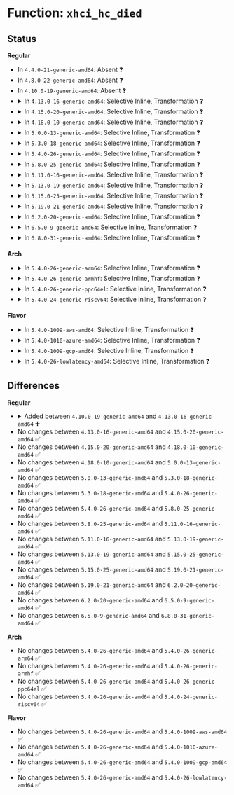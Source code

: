 # Function: <code>xhci_hc_died</code>

## Status
<b>Regular</b>
<ul>
<li>
In <code>4.4.0-21-generic-amd64</code>: Absent ❓
</li>
<li>
In <code>4.8.0-22-generic-amd64</code>: Absent ❓
</li>
<li>
In <code>4.10.0-19-generic-amd64</code>: Absent ❓
</li>
<li>
<details>
<summary>In <code>4.13.0-16-generic-amd64</code>: Selective Inline, Transformation ❓</summary>

```c
void xhci_hc_died(struct xhci_hcd * xhci)
```

```json
{
  "name": "xhci_hc_died",
  "collision_type": "Unique Global",
  "inline_type": "Selective",
  "funcs": [
    {
      "addr": 18446744071586181771,
      "name": "xhci_hc_died",
      "external": true,
      "loc": "drivers/usb/host/xhci-ring.c:907",
      "file": "drivers/usb/host/xhci-ring.c",
      "inline": "not declared, inlined",
      "caller_inline": [
        "drivers/usb/host/xhci-ring.c:xhci_irq",
        "drivers/usb/host/xhci-ring.c:xhci_handle_command_timeout",
        "drivers/usb/host/xhci-ring.c:xhci_stop_endpoint_command_watchdog"
      ],
      "caller_func": [
        "drivers/usb/host/xhci.c:xhci_urb_dequeue",
        "drivers/usb/host/xhci-ring.c:xhci_irq",
        "drivers/usb/host/xhci-ring.c:xhci_handle_command_timeout",
        "drivers/usb/host/xhci-ring.c:xhci_stop_endpoint_command_watchdog",
        "drivers/usb/host/xhci-hub.c:xhci_hub_status_data",
        "drivers/usb/host/xhci-hub.c:xhci_hub_control",
        "drivers/usb/host/xhci-hub.c:xhci_hub_control"
      ]
    }
  ],
  "symbols": [
    {
      "addr": 18446744071586163664,
      "name": "xhci_hc_died.part.58",
      "section": ".text",
      "bind": "STB_LOCAL",
      "size": 504
    },
    {
      "addr": 18446744071586164176,
      "name": "xhci_hc_died",
      "section": ".text",
      "bind": "STB_GLOBAL",
      "size": 27
    }
  ]
}
```
</details>
</li>
<li>
<details>
<summary>In <code>4.15.0-20-generic-amd64</code>: Selective Inline, Transformation ❓</summary>

```c
void xhci_hc_died(struct xhci_hcd * xhci)
```

```json
{
  "name": "xhci_hc_died",
  "collision_type": "Unique Global",
  "inline_type": "Selective",
  "funcs": [
    {
      "addr": 18446744071586627195,
      "name": "xhci_hc_died",
      "external": true,
      "loc": "drivers/usb/host/xhci-ring.c:896",
      "file": "drivers/usb/host/xhci-ring.c",
      "inline": "not declared, inlined",
      "caller_inline": [
        "drivers/usb/host/xhci-ring.c:xhci_irq",
        "drivers/usb/host/xhci-ring.c:xhci_handle_command_timeout",
        "drivers/usb/host/xhci-ring.c:xhci_stop_endpoint_command_watchdog"
      ],
      "caller_func": [
        "drivers/usb/host/xhci.c:xhci_urb_dequeue",
        "drivers/usb/host/xhci-ring.c:xhci_irq",
        "drivers/usb/host/xhci-ring.c:xhci_handle_command_timeout",
        "drivers/usb/host/xhci-ring.c:xhci_stop_endpoint_command_watchdog",
        "drivers/usb/host/xhci-hub.c:xhci_hub_status_data",
        "drivers/usb/host/xhci-hub.c:xhci_hub_control",
        "drivers/usb/host/xhci-hub.c:xhci_hub_control"
      ]
    }
  ],
  "symbols": [
    {
      "addr": 18446744071586608912,
      "name": "xhci_hc_died.part.53",
      "section": ".text",
      "bind": "STB_LOCAL",
      "size": 504
    },
    {
      "addr": 18446744071586609424,
      "name": "xhci_hc_died",
      "section": ".text",
      "bind": "STB_GLOBAL",
      "size": 27
    }
  ]
}
```
</details>
</li>
<li>
<details>
<summary>In <code>4.18.0-10-generic-amd64</code>: Selective Inline, Transformation ❓</summary>

```c
void xhci_hc_died(struct xhci_hcd * xhci)
```

```json
{
  "name": "xhci_hc_died",
  "collision_type": "Unique Global",
  "inline_type": "Selective",
  "funcs": [
    {
      "addr": 18446744071586894788,
      "name": "xhci_hc_died",
      "external": true,
      "loc": "drivers/usb/host/xhci-ring.c:896",
      "file": "drivers/usb/host/xhci-ring.c",
      "inline": "not declared, inlined",
      "caller_inline": [
        "drivers/usb/host/xhci-ring.c:xhci_irq",
        "drivers/usb/host/xhci-ring.c:xhci_handle_command_timeout",
        "drivers/usb/host/xhci-ring.c:xhci_stop_endpoint_command_watchdog"
      ],
      "caller_func": [
        "drivers/usb/host/xhci.c:xhci_urb_dequeue",
        "drivers/usb/host/xhci-ring.c:xhci_irq",
        "drivers/usb/host/xhci-ring.c:xhci_handle_command_timeout",
        "drivers/usb/host/xhci-ring.c:xhci_stop_endpoint_command_watchdog",
        "drivers/usb/host/xhci-hub.c:xhci_hub_status_data",
        "drivers/usb/host/xhci-hub.c:xhci_hub_control",
        "drivers/usb/host/xhci-hub.c:xhci_hub_control"
      ]
    }
  ],
  "symbols": [
    {
      "addr": 18446744071586875872,
      "name": "xhci_hc_died.part.53",
      "section": ".text",
      "bind": "STB_LOCAL",
      "size": 508
    },
    {
      "addr": 18446744071586876384,
      "name": "xhci_hc_died",
      "section": ".text",
      "bind": "STB_GLOBAL",
      "size": 26
    }
  ]
}
```
</details>
</li>
<li>
<details>
<summary>In <code>5.0.0-13-generic-amd64</code>: Selective Inline, Transformation ❓</summary>

```c
void xhci_hc_died(struct xhci_hcd * xhci)
```

```json
{
  "name": "xhci_hc_died",
  "collision_type": "Unique Global",
  "inline_type": "Selective",
  "funcs": [
    {
      "addr": 18446744071587051157,
      "name": "xhci_hc_died",
      "external": true,
      "loc": "drivers/usb/host/xhci-ring.c:896",
      "file": "drivers/usb/host/xhci-ring.c",
      "inline": "not declared, inlined",
      "caller_inline": [
        "drivers/usb/host/xhci-ring.c:xhci_irq",
        "drivers/usb/host/xhci-ring.c:xhci_handle_command_timeout",
        "drivers/usb/host/xhci-ring.c:xhci_stop_endpoint_command_watchdog"
      ],
      "caller_func": [
        "drivers/usb/host/xhci.c:xhci_urb_dequeue",
        "drivers/usb/host/xhci-ring.c:xhci_irq",
        "drivers/usb/host/xhci-ring.c:xhci_handle_command_timeout",
        "drivers/usb/host/xhci-ring.c:xhci_stop_endpoint_command_watchdog",
        "drivers/usb/host/xhci-hub.c:xhci_hub_status_data",
        "drivers/usb/host/xhci-hub.c:xhci_hub_control",
        "drivers/usb/host/xhci-hub.c:xhci_hub_control"
      ]
    }
  ],
  "symbols": [
    {
      "addr": 18446744071587031376,
      "name": "xhci_hc_died.part.55",
      "section": ".text",
      "bind": "STB_LOCAL",
      "size": 508
    },
    {
      "addr": 18446744071587031888,
      "name": "xhci_hc_died",
      "section": ".text",
      "bind": "STB_GLOBAL",
      "size": 26
    }
  ]
}
```
</details>
</li>
<li>
<details>
<summary>In <code>5.3.0-18-generic-amd64</code>: Selective Inline, Transformation ❓</summary>

```c
void xhci_hc_died(struct xhci_hcd * xhci)
```

```json
{
  "name": "xhci_hc_died",
  "collision_type": "Unique Global",
  "inline_type": "Selective",
  "funcs": [
    {
      "addr": 18446744071587310620,
      "name": "xhci_hc_died",
      "external": true,
      "loc": "drivers/usb/host/xhci-ring.c:907",
      "file": "drivers/usb/host/xhci-ring.c",
      "inline": "not declared, inlined",
      "caller_inline": [
        "drivers/usb/host/xhci-ring.c:xhci_irq",
        "drivers/usb/host/xhci-ring.c:xhci_handle_command_timeout",
        "drivers/usb/host/xhci-ring.c:xhci_handle_command_timeout",
        "drivers/usb/host/xhci-ring.c:xhci_stop_endpoint_command_watchdog"
      ],
      "caller_func": [
        "drivers/usb/host/xhci.c:xhci_urb_dequeue",
        "drivers/usb/host/xhci-ring.c:xhci_irq",
        "drivers/usb/host/xhci-ring.c:xhci_handle_command_timeout",
        "drivers/usb/host/xhci-ring.c:xhci_handle_command_timeout",
        "drivers/usb/host/xhci-ring.c:xhci_stop_endpoint_command_watchdog",
        "drivers/usb/host/xhci-hub.c:xhci_hub_status_data",
        "drivers/usb/host/xhci-hub.c:xhci_hub_control"
      ]
    }
  ],
  "symbols": [
    {
      "addr": 18446744071587312113,
      "name": "xhci_hc_died.part.0",
      "section": ".text",
      "bind": "STB_LOCAL",
      "size": 494
    },
    {
      "addr": 18446744071587312607,
      "name": "xhci_hc_died.cold",
      "section": ".text",
      "bind": "STB_LOCAL",
      "size": 10
    },
    {
      "addr": 18446744071587295168,
      "name": "xhci_hc_died",
      "section": ".text",
      "bind": "STB_GLOBAL",
      "size": 24
    }
  ]
}
```
</details>
</li>
<li>
<details>
<summary>In <code>5.4.0-26-generic-amd64</code>: Selective Inline, Transformation ❓</summary>

```c
void xhci_hc_died(struct xhci_hcd * xhci)
```

```json
{
  "name": "xhci_hc_died",
  "collision_type": "Unique Global",
  "inline_type": "Selective",
  "funcs": [
    {
      "addr": 18446744071587511848,
      "name": "xhci_hc_died",
      "external": true,
      "loc": "drivers/usb/host/xhci-ring.c:907",
      "file": "drivers/usb/host/xhci-ring.c",
      "inline": "not declared, inlined",
      "caller_inline": [
        "drivers/usb/host/xhci-ring.c:xhci_irq",
        "drivers/usb/host/xhci-ring.c:xhci_handle_command_timeout",
        "drivers/usb/host/xhci-ring.c:xhci_handle_command_timeout",
        "drivers/usb/host/xhci-ring.c:xhci_stop_endpoint_command_watchdog"
      ],
      "caller_func": [
        "drivers/usb/host/xhci.c:xhci_urb_dequeue",
        "drivers/usb/host/xhci-ring.c:xhci_irq",
        "drivers/usb/host/xhci-ring.c:xhci_handle_command_timeout",
        "drivers/usb/host/xhci-ring.c:xhci_handle_command_timeout",
        "drivers/usb/host/xhci-ring.c:xhci_stop_endpoint_command_watchdog",
        "drivers/usb/host/xhci-hub.c:xhci_hub_status_data",
        "drivers/usb/host/xhci-hub.c:xhci_hub_control"
      ]
    }
  ],
  "symbols": [
    {
      "addr": 18446744071587513371,
      "name": "xhci_hc_died.part.0",
      "section": ".text",
      "bind": "STB_LOCAL",
      "size": 494
    },
    {
      "addr": 18446744071587513865,
      "name": "xhci_hc_died.cold",
      "section": ".text",
      "bind": "STB_LOCAL",
      "size": 10
    },
    {
      "addr": 18446744071587496144,
      "name": "xhci_hc_died",
      "section": ".text",
      "bind": "STB_GLOBAL",
      "size": 24
    }
  ]
}
```
</details>
</li>
<li>
<details>
<summary>In <code>5.8.0-25-generic-amd64</code>: Selective Inline, Transformation ❓</summary>

```c
void xhci_hc_died(struct xhci_hcd * xhci)
```

```json
{
  "name": "xhci_hc_died",
  "collision_type": "Unique Global",
  "inline_type": "Selective",
  "funcs": [
    {
      "addr": 18446744071588374858,
      "name": "xhci_hc_died",
      "external": true,
      "loc": "drivers/usb/host/xhci-ring.c:929",
      "file": "drivers/usb/host/xhci-ring.c",
      "inline": "not declared, inlined",
      "caller_inline": [
        "drivers/usb/host/xhci-ring.c:xhci_irq",
        "drivers/usb/host/xhci-ring.c:xhci_handle_command_timeout"
      ],
      "caller_func": [
        "drivers/usb/host/xhci.c:xhci_urb_dequeue",
        "drivers/usb/host/xhci-ring.c:xhci_irq",
        "drivers/usb/host/xhci-ring.c:xhci_handle_command_timeout",
        "drivers/usb/host/xhci-ring.c:xhci_stop_endpoint_command_watchdog",
        "drivers/usb/host/xhci-hub.c:xhci_hub_status_data",
        "drivers/usb/host/xhci-hub.c:xhci_hub_control"
      ]
    }
  ],
  "symbols": [
    {
      "addr": 18446744071588376909,
      "name": "xhci_hc_died.part.0",
      "section": ".text",
      "bind": "STB_LOCAL",
      "size": 133
    },
    {
      "addr": 18446744071588377042,
      "name": "xhci_hc_died.cold",
      "section": ".text",
      "bind": "STB_LOCAL",
      "size": 10
    },
    {
      "addr": 18446744071588363712,
      "name": "xhci_hc_died",
      "section": ".text",
      "bind": "STB_GLOBAL",
      "size": 24
    }
  ]
}
```
</details>
</li>
<li>
<details>
<summary>In <code>5.11.0-16-generic-amd64</code>: Selective Inline, Transformation ❓</summary>

```c
void xhci_hc_died(struct xhci_hcd * xhci)
```

```json
{
  "name": "xhci_hc_died",
  "collision_type": "Unique Global",
  "inline_type": "Selective",
  "funcs": [
    {
      "addr": 18446744071588404954,
      "name": "xhci_hc_died",
      "external": true,
      "loc": "drivers/usb/host/xhci-ring.c:934",
      "file": "drivers/usb/host/xhci-ring.c",
      "inline": "not declared, inlined",
      "caller_inline": [
        "drivers/usb/host/xhci-ring.c:xhci_irq",
        "drivers/usb/host/xhci-ring.c:xhci_handle_command_timeout"
      ],
      "caller_func": [
        "drivers/usb/host/xhci.c:xhci_urb_dequeue",
        "drivers/usb/host/xhci-ring.c:xhci_irq",
        "drivers/usb/host/xhci-ring.c:xhci_handle_command_timeout",
        "drivers/usb/host/xhci-ring.c:xhci_stop_endpoint_command_watchdog",
        "drivers/usb/host/xhci-hub.c:xhci_hub_status_data",
        "drivers/usb/host/xhci-hub.c:xhci_hub_control"
      ]
    }
  ],
  "symbols": [
    {
      "addr": 18446744071591567477,
      "name": "xhci_hc_died.part.0",
      "section": ".text",
      "bind": "STB_LOCAL",
      "size": 133
    },
    {
      "addr": 18446744071591567610,
      "name": "xhci_hc_died.cold",
      "section": ".text",
      "bind": "STB_LOCAL",
      "size": 10
    },
    {
      "addr": 18446744071588393952,
      "name": "xhci_hc_died",
      "section": ".text",
      "bind": "STB_GLOBAL",
      "size": 24
    }
  ]
}
```
</details>
</li>
<li>
<details>
<summary>In <code>5.13.0-19-generic-amd64</code>: Selective Inline, Transformation ❓</summary>

```c
void xhci_hc_died(struct xhci_hcd * xhci)
```

```json
{
  "name": "xhci_hc_died",
  "collision_type": "Unique Global",
  "inline_type": "Selective",
  "funcs": [
    {
      "addr": 18446744071588284469,
      "name": "xhci_hc_died",
      "external": true,
      "loc": "drivers/usb/host/xhci-ring.c:1167",
      "file": "drivers/usb/host/xhci-ring.c",
      "inline": "not declared, inlined",
      "caller_inline": [
        "drivers/usb/host/xhci-ring.c:xhci_irq",
        "drivers/usb/host/xhci-ring.c:xhci_handle_command_timeout"
      ],
      "caller_func": [
        "drivers/usb/host/xhci.c:xhci_urb_dequeue",
        "drivers/usb/host/xhci-ring.c:xhci_irq",
        "drivers/usb/host/xhci-ring.c:xhci_handle_command_timeout",
        "drivers/usb/host/xhci-ring.c:xhci_stop_endpoint_command_watchdog",
        "drivers/usb/host/xhci-hub.c:xhci_hub_status_data",
        "drivers/usb/host/xhci-hub.c:xhci_hub_control"
      ]
    }
  ],
  "symbols": [
    {
      "addr": 18446744071591510318,
      "name": "xhci_hc_died.part.0",
      "section": ".text",
      "bind": "STB_LOCAL",
      "size": 488
    },
    {
      "addr": 18446744071591510806,
      "name": "xhci_hc_died.cold",
      "section": ".text",
      "bind": "STB_LOCAL",
      "size": 11
    },
    {
      "addr": 18446744071588276640,
      "name": "xhci_hc_died",
      "section": ".text",
      "bind": "STB_GLOBAL",
      "size": 19
    }
  ]
}
```
</details>
</li>
<li>
<details>
<summary>In <code>5.15.0-25-generic-amd64</code>: Selective Inline, Transformation ❓</summary>

```c
void xhci_hc_died(struct xhci_hcd * xhci)
```

```json
{
  "name": "xhci_hc_died",
  "collision_type": "Unique Global",
  "inline_type": "Selective",
  "funcs": [
    {
      "addr": 18446744071588937690,
      "name": "xhci_hc_died",
      "external": true,
      "loc": "drivers/usb/host/xhci-ring.c:1226",
      "file": "drivers/usb/host/xhci-ring.c",
      "inline": "not declared, inlined",
      "caller_inline": [
        "drivers/usb/host/xhci-ring.c:xhci_irq",
        "drivers/usb/host/xhci-ring.c:xhci_handle_command_timeout"
      ],
      "caller_func": [
        "drivers/usb/host/xhci.c:xhci_urb_dequeue",
        "drivers/usb/host/xhci-ring.c:xhci_irq",
        "drivers/usb/host/xhci-ring.c:xhci_handle_command_timeout",
        "drivers/usb/host/xhci-ring.c:xhci_stop_endpoint_command_watchdog",
        "drivers/usb/host/xhci-hub.c:xhci_hub_status_data",
        "drivers/usb/host/xhci-hub.c:xhci_hub_control"
      ]
    }
  ],
  "symbols": [
    {
      "addr": 18446744071592611887,
      "name": "xhci_hc_died.part.0",
      "section": ".text",
      "bind": "STB_LOCAL",
      "size": 560
    },
    {
      "addr": 18446744071592612447,
      "name": "xhci_hc_died.cold",
      "section": ".text",
      "bind": "STB_LOCAL",
      "size": 11
    },
    {
      "addr": 18446744071588928208,
      "name": "xhci_hc_died",
      "section": ".text",
      "bind": "STB_GLOBAL",
      "size": 19
    }
  ]
}
```
</details>
</li>
<li>
<details>
<summary>In <code>5.19.0-21-generic-amd64</code>: Selective Inline, Transformation ❓</summary>

```c
void xhci_hc_died(struct xhci_hcd * xhci)
```

```json
{
  "name": "xhci_hc_died",
  "collision_type": "Unique Global",
  "inline_type": "Selective",
  "funcs": [
    {
      "addr": 18446744071590368927,
      "name": "xhci_hc_died",
      "external": true,
      "loc": "drivers/usb/host/xhci-ring.c:1218",
      "file": "drivers/usb/host/xhci-ring.c",
      "inline": "not declared, inlined",
      "caller_inline": [
        "drivers/usb/host/xhci-ring.c:xhci_irq",
        "drivers/usb/host/xhci-ring.c:xhci_handle_command_timeout"
      ],
      "caller_func": [
        "drivers/usb/host/xhci.c:xhci_urb_dequeue",
        "drivers/usb/host/xhci-ring.c:xhci_irq",
        "drivers/usb/host/xhci-ring.c:xhci_handle_command_timeout",
        "drivers/usb/host/xhci-ring.c:xhci_handle_command_timeout",
        "drivers/usb/host/xhci-hub.c:xhci_hub_status_data",
        "drivers/usb/host/xhci-hub.c:xhci_hub_control"
      ]
    }
  ],
  "symbols": [
    {
      "addr": 18446744071594494879,
      "name": "xhci_hc_died.part.0",
      "section": ".text",
      "bind": "STB_LOCAL",
      "size": 584
    },
    {
      "addr": 18446744071594495463,
      "name": "xhci_hc_died.cold",
      "section": ".text",
      "bind": "STB_LOCAL",
      "size": 17
    },
    {
      "addr": 18446744071590358688,
      "name": "xhci_hc_died",
      "section": ".text",
      "bind": "STB_GLOBAL",
      "size": 25
    }
  ]
}
```
</details>
</li>
<li>
<details>
<summary>In <code>6.2.0-20-generic-amd64</code>: Selective Inline, Transformation ❓</summary>

```c
void xhci_hc_died(struct xhci_hcd * xhci)
```

```json
{
  "name": "xhci_hc_died",
  "collision_type": "Unique Global",
  "inline_type": "Selective",
  "funcs": [
    {
      "addr": 18446744071592002391,
      "name": "xhci_hc_died",
      "external": true,
      "loc": "drivers/usb/host/xhci-ring.c:1220",
      "file": "drivers/usb/host/xhci-ring.c",
      "inline": "not declared, inlined",
      "caller_inline": [
        "drivers/usb/host/xhci-ring.c:xhci_irq",
        "drivers/usb/host/xhci-ring.c:xhci_handle_command_timeout",
        "drivers/usb/host/xhci-ring.c:xhci_handle_command_timeout"
      ],
      "caller_func": [
        "drivers/usb/host/xhci.c:xhci_urb_dequeue",
        "drivers/usb/host/xhci-ring.c:xhci_irq",
        "drivers/usb/host/xhci-ring.c:xhci_handle_command_timeout",
        "drivers/usb/host/xhci-hub.c:xhci_hub_status_data",
        "drivers/usb/host/xhci-hub.c:xhci_hub_control"
      ]
    }
  ],
  "symbols": [
    {
      "addr": 18446744071591990128,
      "name": "xhci_hc_died.part.0",
      "section": ".text",
      "bind": "STB_LOCAL",
      "size": 526
    },
    {
      "addr": 18446744071591990672,
      "name": "xhci_hc_died",
      "section": ".text",
      "bind": "STB_GLOBAL",
      "size": 38
    }
  ]
}
```
</details>
</li>
<li>
<details>
<summary>In <code>6.5.0-9-generic-amd64</code>: Selective Inline, Transformation ❓</summary>

```c
void xhci_hc_died(struct xhci_hcd * xhci)
```

```json
{
  "name": "xhci_hc_died",
  "collision_type": "Unique Global",
  "inline_type": "Selective",
  "funcs": [
    {
      "addr": 18446744071592423141,
      "name": "xhci_hc_died",
      "external": true,
      "loc": "drivers/usb/host/xhci-ring.c:1251",
      "file": "drivers/usb/host/xhci-ring.c",
      "inline": "not declared, inlined",
      "caller_inline": [
        "drivers/usb/host/xhci-ring.c:xhci_irq",
        "drivers/usb/host/xhci-ring.c:xhci_handle_command_timeout",
        "drivers/usb/host/xhci-ring.c:xhci_handle_command_timeout"
      ],
      "caller_func": [
        "drivers/usb/host/xhci.c:xhci_urb_dequeue",
        "drivers/usb/host/xhci-ring.c:xhci_irq",
        "drivers/usb/host/xhci-ring.c:xhci_handle_command_timeout",
        "drivers/usb/host/xhci-hub.c:xhci_hub_status_data",
        "drivers/usb/host/xhci-hub.c:xhci_hub_control"
      ]
    }
  ],
  "symbols": [
    {
      "addr": 18446744071592412528,
      "name": "xhci_hc_died.part.0",
      "section": ".text",
      "bind": "STB_LOCAL",
      "size": 526
    },
    {
      "addr": 18446744071592413072,
      "name": "xhci_hc_died",
      "section": ".text",
      "bind": "STB_GLOBAL",
      "size": 38
    }
  ]
}
```
</details>
</li>
<li>
<details>
<summary>In <code>6.8.0-31-generic-amd64</code>: Selective Inline, Transformation ❓</summary>

```c
void xhci_hc_died(struct xhci_hcd * xhci)
```

```json
{
  "name": "xhci_hc_died",
  "collision_type": "Unique Global",
  "inline_type": "Selective",
  "funcs": [
    {
      "addr": 18446744071593166895,
      "name": "xhci_hc_died",
      "external": true,
      "loc": "drivers/usb/host/xhci-ring.c:1259",
      "file": "drivers/usb/host/xhci-ring.c",
      "inline": "not declared, inlined",
      "caller_inline": [
        "drivers/usb/host/xhci-ring.c:xhci_irq",
        "drivers/usb/host/xhci-ring.c:xhci_handle_command_timeout",
        "drivers/usb/host/xhci-ring.c:xhci_handle_command_timeout"
      ],
      "caller_func": [
        "drivers/usb/host/xhci.c:xhci_urb_dequeue",
        "drivers/usb/host/xhci-ring.c:xhci_irq",
        "drivers/usb/host/xhci-ring.c:xhci_handle_command_timeout",
        "drivers/usb/host/xhci-hub.c:xhci_hub_status_data",
        "drivers/usb/host/xhci-hub.c:xhci_hub_control"
      ]
    }
  ],
  "symbols": [
    {
      "addr": 18446744071593155984,
      "name": "xhci_hc_died.part.0",
      "section": ".text",
      "bind": "STB_LOCAL",
      "size": 526
    },
    {
      "addr": 18446744071593156528,
      "name": "xhci_hc_died",
      "section": ".text",
      "bind": "STB_GLOBAL",
      "size": 38
    }
  ]
}
```
</details>
</li>
</ul>
<b>Arch</b>
<ul>
<li>
<details>
<summary>In <code>5.4.0-26-generic-arm64</code>: Selective Inline, Transformation ❓</summary>

```c
void xhci_hc_died(struct xhci_hcd * xhci)
```

```json
{
  "name": "xhci_hc_died",
  "collision_type": "Unique Global",
  "inline_type": "Selective",
  "funcs": [
    {
      "addr": 18446603336500653924,
      "name": "xhci_hc_died",
      "external": true,
      "loc": "drivers/usb/host/xhci-ring.c:907",
      "file": "drivers/usb/host/xhci-ring.c",
      "inline": "not declared, inlined",
      "caller_inline": [
        "drivers/usb/host/xhci-ring.c:xhci_irq",
        "drivers/usb/host/xhci-ring.c:xhci_handle_command_timeout",
        "drivers/usb/host/xhci-ring.c:xhci_stop_endpoint_command_watchdog"
      ],
      "caller_func": [
        "drivers/usb/host/xhci.c:xhci_urb_dequeue",
        "drivers/usb/host/xhci-ring.c:xhci_irq",
        "drivers/usb/host/xhci-ring.c:xhci_handle_command_timeout",
        "drivers/usb/host/xhci-ring.c:xhci_stop_endpoint_command_watchdog",
        "drivers/usb/host/xhci-hub.c:xhci_hub_status_data",
        "drivers/usb/host/xhci-hub.c:xhci_hub_control"
      ]
    }
  ],
  "symbols": [
    {
      "addr": 18446603336500655048,
      "name": "xhci_hc_died.part.0",
      "section": ".text",
      "bind": "STB_LOCAL",
      "size": 512
    },
    {
      "addr": 18446603336500636616,
      "name": "xhci_hc_died",
      "section": ".text",
      "bind": "STB_GLOBAL",
      "size": 56
    }
  ]
}
```
</details>
</li>
<li>
<details>
<summary>In <code>5.4.0-26-generic-armhf</code>: Selective Inline, Transformation ❓</summary>

```c
void xhci_hc_died(struct xhci_hcd * xhci)
```

```json
{
  "name": "xhci_hc_died",
  "collision_type": "Unique Global",
  "inline_type": "Selective",
  "funcs": [
    {
      "addr": 3233114124,
      "name": "xhci_hc_died",
      "external": true,
      "loc": "drivers/usb/host/xhci-ring.c:907",
      "file": "drivers/usb/host/xhci-ring.c",
      "inline": "not declared, inlined",
      "caller_inline": [
        "drivers/usb/host/xhci-ring.c:xhci_irq",
        "drivers/usb/host/xhci-ring.c:xhci_handle_command_timeout",
        "drivers/usb/host/xhci-ring.c:xhci_stop_endpoint_command_watchdog"
      ],
      "caller_func": [
        "drivers/usb/host/xhci.c:xhci_urb_dequeue",
        "drivers/usb/host/xhci-ring.c:xhci_irq",
        "drivers/usb/host/xhci-ring.c:xhci_handle_command_timeout",
        "drivers/usb/host/xhci-ring.c:xhci_stop_endpoint_command_watchdog",
        "drivers/usb/host/xhci-hub.c:xhci_hub_status_data",
        "drivers/usb/host/xhci-hub.c:xhci_hub_control"
      ]
    }
  ],
  "symbols": [
    {
      "addr": 3233114912,
      "name": "xhci_hc_died.part.0",
      "section": ".text",
      "bind": "STB_LOCAL",
      "size": 536
    },
    {
      "addr": 3233095780,
      "name": "xhci_hc_died",
      "section": ".text",
      "bind": "STB_GLOBAL",
      "size": 40
    }
  ]
}
```
</details>
</li>
<li>
<details>
<summary>In <code>5.4.0-26-generic-ppc64el</code>: Selective Inline, Transformation ❓</summary>

```c
void xhci_hc_died(struct xhci_hcd * xhci)
```

```json
{
  "name": "xhci_hc_died",
  "collision_type": "Unique Global",
  "inline_type": "Selective",
  "funcs": [
    {
      "addr": 13835058055294077172,
      "name": "xhci_hc_died",
      "external": true,
      "loc": "drivers/usb/host/xhci-ring.c:907",
      "file": "drivers/usb/host/xhci-ring.c",
      "inline": "not declared, inlined",
      "caller_inline": [
        "drivers/usb/host/xhci-ring.c:xhci_irq",
        "drivers/usb/host/xhci-ring.c:xhci_handle_command_timeout",
        "drivers/usb/host/xhci-ring.c:xhci_stop_endpoint_command_watchdog"
      ],
      "caller_func": [
        "drivers/usb/host/xhci.c:xhci_urb_dequeue",
        "drivers/usb/host/xhci-ring.c:xhci_irq",
        "drivers/usb/host/xhci-ring.c:xhci_handle_command_timeout",
        "drivers/usb/host/xhci-ring.c:xhci_stop_endpoint_command_watchdog",
        "drivers/usb/host/xhci-hub.c:xhci_hub_status_data",
        "drivers/usb/host/xhci-hub.c:xhci_hub_control",
        "drivers/usb/host/xhci-hub.c:xhci_hub_control"
      ]
    }
  ],
  "symbols": [
    {
      "addr": 13835058055294078384,
      "name": "xhci_hc_died.part.0",
      "section": ".text",
      "bind": "STB_LOCAL",
      "size": 620
    },
    {
      "addr": 13835058055294055840,
      "name": "xhci_hc_died",
      "section": ".text",
      "bind": "STB_GLOBAL",
      "size": 32
    }
  ]
}
```
</details>
</li>
<li>
<details>
<summary>In <code>5.4.0-24-generic-riscv64</code>: Selective Inline, Transformation ❓</summary>

```c
void xhci_hc_died(struct xhci_hcd * xhci)
```

```json
{
  "name": "xhci_hc_died",
  "collision_type": "Unique Global",
  "inline_type": "Selective",
  "funcs": [
    {
      "addr": 18446743936277517150,
      "name": "xhci_hc_died",
      "external": true,
      "loc": "drivers/usb/host/xhci-ring.c:907",
      "file": "drivers/usb/host/xhci-ring.c",
      "inline": "not declared, inlined",
      "caller_inline": [
        "drivers/usb/host/xhci-ring.c:xhci_irq",
        "drivers/usb/host/xhci-ring.c:xhci_handle_command_timeout",
        "drivers/usb/host/xhci-ring.c:xhci_handle_command_timeout",
        "drivers/usb/host/xhci-ring.c:xhci_stop_endpoint_command_watchdog"
      ],
      "caller_func": [
        "drivers/usb/host/xhci.c:xhci_urb_dequeue",
        "drivers/usb/host/xhci-ring.c:xhci_irq",
        "drivers/usb/host/xhci-ring.c:xhci_handle_command_timeout",
        "drivers/usb/host/xhci-ring.c:xhci_stop_endpoint_command_watchdog",
        "drivers/usb/host/xhci-hub.c:xhci_hub_status_data",
        "drivers/usb/host/xhci-hub.c:xhci_hub_control"
      ]
    }
  ],
  "symbols": [
    {
      "addr": 18446743936277517914,
      "name": "xhci_hc_died.part.0",
      "section": ".text",
      "bind": "STB_LOCAL",
      "size": 440
    },
    {
      "addr": 18446743936277502160,
      "name": "xhci_hc_died",
      "section": ".text",
      "bind": "STB_GLOBAL",
      "size": 56
    }
  ]
}
```
</details>
</li>
</ul>
<b>Flavor</b>
<ul>
<li>
<details>
<summary>In <code>5.4.0-1009-aws-amd64</code>: Selective Inline, Transformation ❓</summary>

```c
void xhci_hc_died(struct xhci_hcd * xhci)
```

```json
{
  "name": "xhci_hc_died",
  "collision_type": "Unique Global",
  "inline_type": "Selective",
  "funcs": [
    {
      "addr": 18446744071587217880,
      "name": "xhci_hc_died",
      "external": true,
      "loc": "drivers/usb/host/xhci-ring.c:907",
      "file": "drivers/usb/host/xhci-ring.c",
      "inline": "not declared, inlined",
      "caller_inline": [
        "drivers/usb/host/xhci-ring.c:xhci_irq",
        "drivers/usb/host/xhci-ring.c:xhci_handle_command_timeout",
        "drivers/usb/host/xhci-ring.c:xhci_handle_command_timeout",
        "drivers/usb/host/xhci-ring.c:xhci_stop_endpoint_command_watchdog"
      ],
      "caller_func": [
        "drivers/usb/host/xhci.c:xhci_urb_dequeue",
        "drivers/usb/host/xhci-ring.c:xhci_irq",
        "drivers/usb/host/xhci-ring.c:xhci_handle_command_timeout",
        "drivers/usb/host/xhci-ring.c:xhci_handle_command_timeout",
        "drivers/usb/host/xhci-ring.c:xhci_stop_endpoint_command_watchdog",
        "drivers/usb/host/xhci-hub.c:xhci_hub_status_data",
        "drivers/usb/host/xhci-hub.c:xhci_hub_control"
      ]
    }
  ],
  "symbols": [
    {
      "addr": 18446744071587219403,
      "name": "xhci_hc_died.part.0",
      "section": ".text",
      "bind": "STB_LOCAL",
      "size": 494
    },
    {
      "addr": 18446744071587219897,
      "name": "xhci_hc_died.cold",
      "section": ".text",
      "bind": "STB_LOCAL",
      "size": 10
    },
    {
      "addr": 18446744071587202176,
      "name": "xhci_hc_died",
      "section": ".text",
      "bind": "STB_GLOBAL",
      "size": 24
    }
  ]
}
```
</details>
</li>
<li>
<details>
<summary>In <code>5.4.0-1010-azure-amd64</code>: Selective Inline, Transformation ❓</summary>

```c
void xhci_hc_died(struct xhci_hcd * xhci)
```

```json
{
  "name": "xhci_hc_died",
  "collision_type": "Unique Global",
  "inline_type": "Selective",
  "funcs": [
    {
      "addr": 18446744071586976632,
      "name": "xhci_hc_died",
      "external": true,
      "loc": "drivers/usb/host/xhci-ring.c:907",
      "file": "drivers/usb/host/xhci-ring.c",
      "inline": "not declared, inlined",
      "caller_inline": [
        "drivers/usb/host/xhci-ring.c:xhci_irq",
        "drivers/usb/host/xhci-ring.c:xhci_handle_command_timeout",
        "drivers/usb/host/xhci-ring.c:xhci_handle_command_timeout",
        "drivers/usb/host/xhci-ring.c:xhci_stop_endpoint_command_watchdog"
      ],
      "caller_func": [
        "drivers/usb/host/xhci.c:xhci_urb_dequeue",
        "drivers/usb/host/xhci-ring.c:xhci_irq",
        "drivers/usb/host/xhci-ring.c:xhci_handle_command_timeout",
        "drivers/usb/host/xhci-ring.c:xhci_handle_command_timeout",
        "drivers/usb/host/xhci-ring.c:xhci_stop_endpoint_command_watchdog",
        "drivers/usb/host/xhci-hub.c:xhci_hub_status_data",
        "drivers/usb/host/xhci-hub.c:xhci_hub_control"
      ]
    }
  ],
  "symbols": [
    {
      "addr": 18446744071586978155,
      "name": "xhci_hc_died.part.0",
      "section": ".text",
      "bind": "STB_LOCAL",
      "size": 494
    },
    {
      "addr": 18446744071586978649,
      "name": "xhci_hc_died.cold",
      "section": ".text",
      "bind": "STB_LOCAL",
      "size": 10
    },
    {
      "addr": 18446744071586960928,
      "name": "xhci_hc_died",
      "section": ".text",
      "bind": "STB_GLOBAL",
      "size": 24
    }
  ]
}
```
</details>
</li>
<li>
<details>
<summary>In <code>5.4.0-1009-gcp-amd64</code>: Selective Inline, Transformation ❓</summary>

```c
void xhci_hc_died(struct xhci_hcd * xhci)
```

```json
{
  "name": "xhci_hc_died",
  "collision_type": "Unique Global",
  "inline_type": "Selective",
  "funcs": [
    {
      "addr": 18446744071587466408,
      "name": "xhci_hc_died",
      "external": true,
      "loc": "drivers/usb/host/xhci-ring.c:907",
      "file": "drivers/usb/host/xhci-ring.c",
      "inline": "not declared, inlined",
      "caller_inline": [
        "drivers/usb/host/xhci-ring.c:xhci_irq",
        "drivers/usb/host/xhci-ring.c:xhci_handle_command_timeout",
        "drivers/usb/host/xhci-ring.c:xhci_handle_command_timeout",
        "drivers/usb/host/xhci-ring.c:xhci_stop_endpoint_command_watchdog"
      ],
      "caller_func": [
        "drivers/usb/host/xhci.c:xhci_urb_dequeue",
        "drivers/usb/host/xhci-ring.c:xhci_irq",
        "drivers/usb/host/xhci-ring.c:xhci_handle_command_timeout",
        "drivers/usb/host/xhci-ring.c:xhci_handle_command_timeout",
        "drivers/usb/host/xhci-ring.c:xhci_stop_endpoint_command_watchdog",
        "drivers/usb/host/xhci-hub.c:xhci_hub_status_data",
        "drivers/usb/host/xhci-hub.c:xhci_hub_control"
      ]
    }
  ],
  "symbols": [
    {
      "addr": 18446744071587467931,
      "name": "xhci_hc_died.part.0",
      "section": ".text",
      "bind": "STB_LOCAL",
      "size": 494
    },
    {
      "addr": 18446744071587468425,
      "name": "xhci_hc_died.cold",
      "section": ".text",
      "bind": "STB_LOCAL",
      "size": 10
    },
    {
      "addr": 18446744071587450704,
      "name": "xhci_hc_died",
      "section": ".text",
      "bind": "STB_GLOBAL",
      "size": 24
    }
  ]
}
```
</details>
</li>
<li>
<details>
<summary>In <code>5.4.0-26-lowlatency-amd64</code>: Selective Inline, Transformation ❓</summary>

```c
void xhci_hc_died(struct xhci_hcd * xhci)
```

```json
{
  "name": "xhci_hc_died",
  "collision_type": "Unique Global",
  "inline_type": "Selective",
  "funcs": [
    {
      "addr": 18446744071587574033,
      "name": "xhci_hc_died",
      "external": true,
      "loc": "drivers/usb/host/xhci-ring.c:907",
      "file": "drivers/usb/host/xhci-ring.c",
      "inline": "not declared, inlined",
      "caller_inline": [
        "drivers/usb/host/xhci-ring.c:xhci_irq",
        "drivers/usb/host/xhci-ring.c:xhci_handle_command_timeout",
        "drivers/usb/host/xhci-ring.c:xhci_handle_command_timeout",
        "drivers/usb/host/xhci-ring.c:xhci_stop_endpoint_command_watchdog"
      ],
      "caller_func": [
        "drivers/usb/host/xhci.c:xhci_urb_dequeue",
        "drivers/usb/host/xhci-ring.c:xhci_irq",
        "drivers/usb/host/xhci-ring.c:xhci_handle_command_timeout",
        "drivers/usb/host/xhci-ring.c:xhci_handle_command_timeout",
        "drivers/usb/host/xhci-ring.c:xhci_stop_endpoint_command_watchdog",
        "drivers/usb/host/xhci-hub.c:xhci_hub_status_data",
        "drivers/usb/host/xhci-hub.c:xhci_hub_control"
      ]
    }
  ],
  "symbols": [
    {
      "addr": 18446744071587575534,
      "name": "xhci_hc_died.part.0",
      "section": ".text",
      "bind": "STB_LOCAL",
      "size": 494
    },
    {
      "addr": 18446744071587576028,
      "name": "xhci_hc_died.cold",
      "section": ".text",
      "bind": "STB_LOCAL",
      "size": 10
    },
    {
      "addr": 18446744071587558000,
      "name": "xhci_hc_died",
      "section": ".text",
      "bind": "STB_GLOBAL",
      "size": 24
    }
  ]
}
```
</details>
</li>
</ul>

## Differences
<b>Regular</b>
<ul>
<li>
<details>
<summary>Added between <code>4.10.0-19-generic-amd64</code> and <code>4.13.0-16-generic-amd64</code> ➕</summary>

```c
void xhci_hc_died(struct xhci_hcd * xhci)
```
</details>
</li>
<li>
No changes between <code>4.13.0-16-generic-amd64</code> and <code>4.15.0-20-generic-amd64</code> ✅
</li>
<li>
No changes between <code>4.15.0-20-generic-amd64</code> and <code>4.18.0-10-generic-amd64</code> ✅
</li>
<li>
No changes between <code>4.18.0-10-generic-amd64</code> and <code>5.0.0-13-generic-amd64</code> ✅
</li>
<li>
No changes between <code>5.0.0-13-generic-amd64</code> and <code>5.3.0-18-generic-amd64</code> ✅
</li>
<li>
No changes between <code>5.3.0-18-generic-amd64</code> and <code>5.4.0-26-generic-amd64</code> ✅
</li>
<li>
No changes between <code>5.4.0-26-generic-amd64</code> and <code>5.8.0-25-generic-amd64</code> ✅
</li>
<li>
No changes between <code>5.8.0-25-generic-amd64</code> and <code>5.11.0-16-generic-amd64</code> ✅
</li>
<li>
No changes between <code>5.11.0-16-generic-amd64</code> and <code>5.13.0-19-generic-amd64</code> ✅
</li>
<li>
No changes between <code>5.13.0-19-generic-amd64</code> and <code>5.15.0-25-generic-amd64</code> ✅
</li>
<li>
No changes between <code>5.15.0-25-generic-amd64</code> and <code>5.19.0-21-generic-amd64</code> ✅
</li>
<li>
No changes between <code>5.19.0-21-generic-amd64</code> and <code>6.2.0-20-generic-amd64</code> ✅
</li>
<li>
No changes between <code>6.2.0-20-generic-amd64</code> and <code>6.5.0-9-generic-amd64</code> ✅
</li>
<li>
No changes between <code>6.5.0-9-generic-amd64</code> and <code>6.8.0-31-generic-amd64</code> ✅
</li>
</ul>
<b>Arch</b>
<ul>
<li>
No changes between <code>5.4.0-26-generic-amd64</code> and <code>5.4.0-26-generic-arm64</code> ✅
</li>
<li>
No changes between <code>5.4.0-26-generic-amd64</code> and <code>5.4.0-26-generic-armhf</code> ✅
</li>
<li>
No changes between <code>5.4.0-26-generic-amd64</code> and <code>5.4.0-26-generic-ppc64el</code> ✅
</li>
<li>
No changes between <code>5.4.0-26-generic-amd64</code> and <code>5.4.0-24-generic-riscv64</code> ✅
</li>
</ul>
<b>Flavor</b>
<ul>
<li>
No changes between <code>5.4.0-26-generic-amd64</code> and <code>5.4.0-1009-aws-amd64</code> ✅
</li>
<li>
No changes between <code>5.4.0-26-generic-amd64</code> and <code>5.4.0-1010-azure-amd64</code> ✅
</li>
<li>
No changes between <code>5.4.0-26-generic-amd64</code> and <code>5.4.0-1009-gcp-amd64</code> ✅
</li>
<li>
No changes between <code>5.4.0-26-generic-amd64</code> and <code>5.4.0-26-lowlatency-amd64</code> ✅
</li>
</ul>
